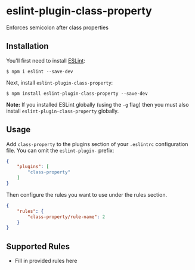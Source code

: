 # eslint-plugin-class-property

Enforces semicolon after class properties

## Installation

You'll first need to install [ESLint](http://eslint.org):

```
$ npm i eslint --save-dev
```

Next, install `eslint-plugin-class-property`:

```
$ npm install eslint-plugin-class-property --save-dev
```

**Note:** If you installed ESLint globally (using the `-g` flag) then you must also install `eslint-plugin-class-property` globally.

## Usage

Add `class-property` to the plugins section of your `.eslintrc` configuration file. You can omit the `eslint-plugin-` prefix:

```json
{
    "plugins": [
        "class-property"
    ]
}
```


Then configure the rules you want to use under the rules section.

```json
{
    "rules": {
        "class-property/rule-name": 2
    }
}
```

## Supported Rules

* Fill in provided rules here
